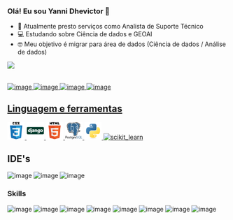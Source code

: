 ### Olá! Eu sou Yanni Dhevictor 👋

  - :briefcase: Atualmente presto serviços como Analista de Suporte Técnico
  - :computer: Estudando sobre Ciência de dados e GEOAI
  - :nerd_face: Meu objetivo é migrar para área de dados (Ciência de dados / Análise de dados)
   

<div align="left">
  <a href="https://github.com/Yanni-Dhevictor">
  <img height="160em" src="https://github-readme-stats.vercel.app/api?username=Yanni-Dhevictor&show_icons=true&theme=dark&include_all_commits=true&count_private=true"/>
 
    
</div>
  
##

<a href="https://medium.com/@dhevictor" target="_blank">![image](https://user-images.githubusercontent.com/55159834/142624867-071d1723-ad34-472d-bfbd-b63ef8ede80a.png)
<a href="https://www.linkedin.com/in/yanni-dhevictor-a4b235174/" target="_blank">![image](https://user-images.githubusercontent.com/55159834/142632212-59671161-078d-48b5-87dd-930bb6d96105.png)
<a href="mailto:dhevictor@gmail.com" target="_blank">![image](https://user-images.githubusercontent.com/55159834/142632235-e39180eb-d393-401b-a780-12e73f3fb37a.png)
<a href="https://wa.me/%3C5583986272253%3E" target="_blank">![image](https://user-images.githubusercontent.com/55159834/142634762-74bb5ef0-430d-468e-868d-237974533715.png)

##
  
## Linguagem e ferramentas
  
  
 <p align="left"><img src="https://raw.githubusercontent.com/devicons/devicon/master/icons/css3/css3-original-wordmark.svg" alt="css3" width="40" height="40"/> </a> <a href="https://www.djangoproject.com/" target="_blank"> <img src="https://raw.githubusercontent.com/devicons/devicon/master/icons/django/django-original.svg" alt="django" width="40" height="40"/> </a><a href="https://www.w3.org/html/" target="_blank"> <img src="https://raw.githubusercontent.com/devicons/devicon/master/icons/html5/html5-original-wordmark.svg" alt="html5" width="40" height="40"/> </a><a href="https://www.postgresql.org" target="_blank"> <img src="https://raw.githubusercontent.com/devicons/devicon/master/icons/postgresql/postgresql-original-wordmark.svg" alt="postgresql" width="40" height="40"/> </a> <a href="https://www.python.org" target="_blank"> <img src="https://raw.githubusercontent.com/devicons/devicon/master/icons/python/python-original.svg" alt="python" width="40" height="40"/> </a> <a href="https://scikit-learn.org/" target="_blank"> <img src="https://upload.wikimedia.org/wikipedia/commons/0/05/Scikit_learn_logo_small.svg" alt="scikit_learn" width="40" height="40"/> </a></p>
  



 ## IDE's
 ![image](https://user-images.githubusercontent.com/55159834/142631612-fffe3ed9-99c1-4620-894c-01a4069b4a64.png)
 ![image](https://user-images.githubusercontent.com/55159834/142631630-1f7bb0f1-5edf-4f97-8ddb-76a02b356792.png)
 ![image](https://user-images.githubusercontent.com/55159834/142631651-2665efd7-99b1-45d7-9fed-2761a3eed8b9.png)

 ### Skills
 ![image](https://user-images.githubusercontent.com/55159834/142624538-652e3674-dd35-4351-ac6b-800224a7f59a.png)
 ![image](https://user-images.githubusercontent.com/55159834/142624725-3d3f827c-b718-4906-957e-e66b34783ed9.png)
 ![image](https://user-images.githubusercontent.com/55159834/142624750-acb12f5c-262c-43b4-9e41-68805b74edb0.png)
 ![image](https://user-images.githubusercontent.com/55159834/142624771-da1d756d-d36f-49cb-af93-ba239ba68ea5.png)
 ![image](https://user-images.githubusercontent.com/55159834/142625201-2b607062-2630-4d30-97ed-fc98b49c5d38.png)
 ![image](https://user-images.githubusercontent.com/55159834/142625214-bbb4b39a-a19d-4a4d-b70b-32c9dd84d8a5.png)
 ![image](https://user-images.githubusercontent.com/55159834/142625237-7abb6727-3780-4e3d-baaa-a7b306c8e6d4.png)
 ![image](https://user-images.githubusercontent.com/55159834/142631720-5864c2bf-7423-437e-aa80-7170be4d92b7.png)
